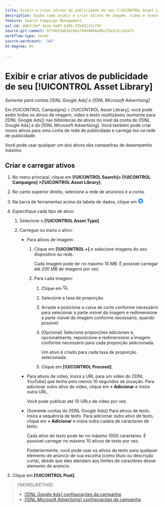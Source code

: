 ```yaml
---
title: Exibir e criar ativos de publicidade de seu [!UICONTROL Asset Library]
description: Saiba como exibir e criar ativos de imagem, vídeo e texto reutilizáveis para suas [!DNL Google Ads] e [!DNL Microsoft Advertising] bibliotecas de ativos no nível da conta.
feature: Search Campaign Management
exl-id: dd6fc5bf-3e3e-4e8f-b20b-37b9311fcf9f
source-git-commit: bf7db19ab3ec8ea749e48b6a96c25a3c5cca5a71
workflow-type: tm+mt
source-wordcount: '342'
ht-degree: 0%

---
```


# Exibir e criar ativos de publicidade de seu [!UICONTROL Asset Library]

*Somente para contas [!DNL Google Ads] e [!DNL Microsoft Advertising]*

Em [!UICONTROL Campaigns] > [!UICONTROL Asset Library], você pode exibir todos os ativos de imagem, vídeo e texto reutilizáveis (somente para [!DNL Google Ads]) nas bibliotecas de ativos no nível da conta do [!DNL Google Ads] e do [!DNL Microsoft Advertising]. Você também pode criar novos ativos para uma conta de rede de publicidade e carregá-los na rede de publicidade.

Você pode usar qualquer um dos ativos das campanhas de desempenho máximo.

## Criar e carregar ativos

1. No menu principal, clique em **[!UICONTROL Search]> [!UICONTROL Campaigns] >[!UICONTROL Asset Library]**.

1. No canto superior direito, selecione a rede de anúncios e a conta.

1. Na barra de ferramentas acima da tabela de dados, clique em ![Carregar](/help/search-social-commerce/assets/add.png "Carregar").

1. Especifique cada tipo de ativo:

   1. Selecione o **[!UICONTROL Asset Type]**.

   1. Carregue ou insira o ativo:

      * Para ativos de imagem:

         1. Clique em **[!UICONTROL +]** e selecione imagens do seu dispositivo ou rede.

            Cada imagem pode ter no máximo 10 MB. É possível carregar até 200 MB de imagens por vez.

         1. Para cada imagem:

            1. Clique em ![Cortar](/help/search-social-commerce/assets/crop.png "Cortar").

            1. Selecione a taxa de proporção.

            1. Arraste e posicione a caixa de corte conforme necessário para selecionar a parte visível da imagem e redimensione a parte visível da imagem conforme necessário, quando possível.

            1. (Opcional) Selecione proporções adicionais e, opcionalmente, reposicione e redimensione a imagem conforme necessário para cada proporção selecionada.

               Um ativo é criado para cada taxa de proporção selecionada.

            1. Clique em **[!UICONTROL Proceed]**.

      * Para ativos de vídeo, insira a URL para um vídeo do [!DNL YouTube] que tenha pelo menos 10 segundos de duração. Para adicionar outro ativo de vídeo, clique em **+ Adicionar** e insira outra URL.

        Você pode publicar até 10 URLs de vídeo por vez.

      * (Somente contas do [!DNL Google Ads]) Para ativos de texto, insira a sequência de texto. Para adicionar outro ativo de texto, clique em **+ Adicionar** e insira outra cadeia de caracteres de texto.

        Cada ativo de texto pode ter no máximo 1000 caracteres. É possível carregar no máximo 10 ativos de texto por vez.

        Posteriormente, você pode usar os ativos de texto para qualquer elemento de anúncio de sua escolha (como título ou descrição curta), desde que eles atendam aos limites de caracteres desse elemento de anúncio.

1. Clique em **[!UICONTROL Post]**.

>[!MORELIKETHIS]
>
>* [[!DNL Google Ads] configurações da campanha](/help/search-social-commerce/campaign-management/campaigns/campaign-settings-google.md)
>* [[!DNL Microsoft Advertising] configurações da campanha](/help/search-social-commerce/campaign-management/campaigns/campaign-settings-microsoft.md)
